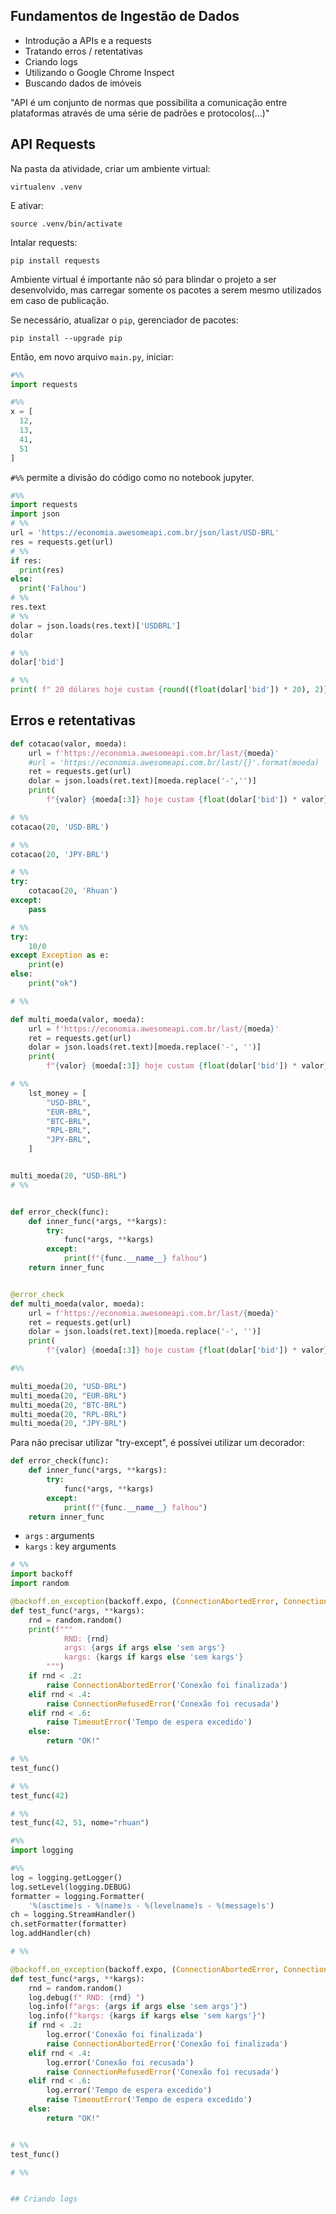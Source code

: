 ## Fundamentos de Ingestão de Dados

- Introdução a APIs e a requests
- Tratando erros / retentativas
- Criando logs
- Utilizando o Google Chrome Inspect
- Buscando dados de imóveis

"API é um conjunto de normas que possibilita a comunicação entre plataformas através de uma série de padrões e protocolos(...)"

## API Requests

Na pasta da atividade, criar um ambiente virtual:

`virtualenv .venv`

E ativar:

`source .venv/bin/activate`

Intalar requests:

`pip install requests`

Ambiente virtual é importante não só para blindar o projeto a ser desenvolvido, mas carregar somente os pacotes a serem mesmo utilizados em caso de publicação.

Se necessário, atualizar o `pip`, gerenciador de pacotes:

`pip install --upgrade pip`

Então, em novo arquivo `main.py`, iniciar:

```Python
#%%
import requests

#%%
x = [
  12,
  13,
  41,
  51
]
```

`#%%` permite a divisão do código como no notebook jupyter.

<!-- pip install -U ipykernel -->

```Python
#%%
import requests
import json
# %%
url = 'https://economia.awesomeapi.com.br/json/last/USD-BRL'
res = requests.get(url)
# %%
if res:
  print(res)
else:
  print('Falhou')
# %%
res.text
# %%
dolar = json.loads(res.text)['USDBRL']
dolar

# %%
dolar['bid']

# %%
print( f" 20 dólares hoje custam {round((float(dolar['bid']) * 20), 2)} reais")
```


## Erros e retentativas

```Python
def cotacao(valor, moeda):
    url = f'https://economia.awesomeapi.com.br/last/{moeda}'
    #url = 'https://economia.awesomeapi.com.br/last/{}'.format(moeda)
    ret = requests.get(url)
    dolar = json.loads(ret.text)[moeda.replace('-','')]
    print(
        f"{valor} {moeda[:3]} hoje custam {float(dolar['bid']) * valor} {moeda[-3:]}")
```


```Python
# %%
cotacao(20, 'USD-BRL')

# %%
cotacao(20, 'JPY-BRL')
```

```Python
# %%
try:
    cotacao(20, 'Rhuan')
except:
    pass

# %%
try:
    10/0
except Exception as e:
    print(e)
else:
    print("ok")

```


```Python
# %%

def multi_moeda(valor, moeda):
    url = f'https://economia.awesomeapi.com.br/last/{moeda}'
    ret = requests.get(url)
    dolar = json.loads(ret.text)[moeda.replace('-', '')]
    print(
        f"{valor} {moeda[:3]} hoje custam {float(dolar['bid']) * valor} {moeda[-3:]}")
```



```Python
# %%
    lst_money = [
        "USD-BRL",
        "EUR-BRL",
        "BTC-BRL",
        "RPL-BRL",
        "JPY-BRL",
    ]
```



```Python

multi_moeda(20, "USD-BRL")
# %%


def error_check(func):
    def inner_func(*args, **kargs):
        try:
            func(*args, **kargs)
        except:
            print(f"{func.__name__} falhou")
    return inner_func


@error_check
def multi_moeda(valor, moeda):
    url = f'https://economia.awesomeapi.com.br/last/{moeda}'
    ret = requests.get(url)
    dolar = json.loads(ret.text)[moeda.replace('-', '')]
    print(
        f"{valor} {moeda[:3]} hoje custam {float(dolar['bid']) * valor} {moeda[-3:]}")
```


```Python
#%%

multi_moeda(20, "USD-BRL")
multi_moeda(20, "EUR-BRL")
multi_moeda(20, "BTC-BRL")
multi_moeda(20, "RPL-BRL")
multi_moeda(20, "JPY-BRL")


```


Para não precisar utilizar "try-except", é possívei utilizar um decorador:

```Python
def error_check(func):
    def inner_func(*args, **kargs):
        try:
            func(*args, **kargs)
        except:
            print(f"{func.__name__} falhou")
    return inner_func
```

- `args` : arguments
- `kargs` : key arguments


```Python
# %%
import backoff
import random

```

```Python
@backoff.on_exception(backoff.expo, (ConnectionAbortedError, ConnectionRefusedError, TimeoutError), max_tries=10)
def test_func(*args, **kargs):
    rnd = random.random()
    print(f"""
            RND: {rnd}
            args: {args if args else 'sem args'}
            kargs: {kargs if kargs else 'sem kargs'}
        """)
    if rnd < .2:
        raise ConnectionAbortedError('Conexão foi finalizada')
    elif rnd < .4:
        raise ConnectionRefusedError('Conexão foi recusada')
    elif rnd < .6:
        raise TimeoutError('Tempo de espera excedido')
    else:
        return "OK!"
```


```Python
# %%
test_func()

# %%
test_func(42)

# %%
test_func(42, 51, nome="rhuan")
```


```Python
#%%
import logging

#%%
log = logging.getLogger()
log.setLevel(logging.DEBUG)
formatter = logging.Formatter(
    '%(asctime)s - %(name)s - %(levelname)s - %(message)s')
ch = logging.StreamHandler()
ch.setFormatter(formatter)
log.addHandler(ch)

```


```Python
# %%

@backoff.on_exception(backoff.expo, (ConnectionAbortedError, ConnectionRefusedError, TimeoutError), max_tries=10)
def test_func(*args, **kargs):
    rnd = random.random()
    log.debug(f" RND: {rnd} ")
    log.info(f"args: {args if args else 'sem args'}")
    log.info(f"kargs: {kargs if kargs else 'sem kargs'}")
    if rnd < .2:
        log.error('Conexão foi finalizada')
        raise ConnectionAbortedError('Conexão foi finalizada')
    elif rnd < .4:
        log.error('Conexão foi recusada')
        raise ConnectionRefusedError('Conexão foi recusada')
    elif rnd < .6:
        log.error('Tempo de espera excedido')
        raise TimeoutError('Tempo de espera excedido')
    else:
        return "OK!"


# %%
test_func()

# %%


## Criando logs

```